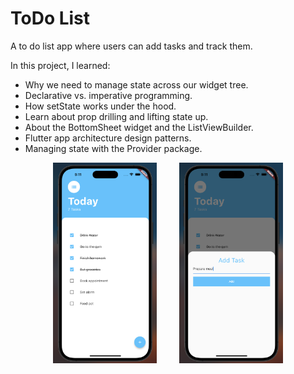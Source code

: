 # ToDo List


A to do list app where users can add tasks and track them.

In this project, I learned:
- Why we need to manage state across our widget tree.
- Declarative vs. imperative programming.
- How setState works under the hood.
- Learn about prop drilling and lifting state up.
- About the BottomSheet widget and the ListViewBuilder.
- Flutter app architecture design patterns.
- Managing state with the Provider package.


<p align="center">
  <img alt="Light" src="demo.png" width="33%">
&nbsp; &nbsp; &nbsp; &nbsp;
  <img alt="Dark" src="demo2.png" width="33%">
</p>

